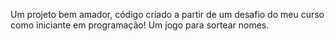 Um projeto bem amador, código criado a partir de um desafio do meu curso como iniciante em programação!
Um jogo para sortear nomes.
